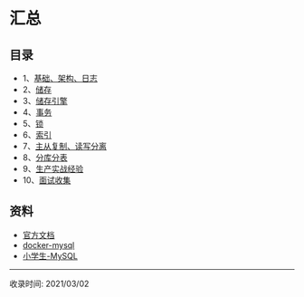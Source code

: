 # 汇总

## 目录
- 1、[基础、架构、日志](basic.md)
- 2、[储存](store.md)
- 3、[储存引擎](engine.md)
- 4、[事务](transation.md)
- 5、[锁](lock.md)
- 6、[索引](indexes.md)
- 7、[主从复制、读写分离](ms-rw.md)
- 8、[分库分表](sharding.md)
- 9、[生产实战经验](prod.md)
- 10、[面试收集](interview.md)


## 资料
- [官方文档](https://dev.mysql.com/doc/)
- [docker-mysql](https://hub.docker.com/_/mysql)
- [小学生-MySQL](https://gitee.com/geekerdream/java-legendary/blob/master/%E9%9D%A2%E8%AF%95%E9%A2%98/%E6%95%B0%E6%8D%AE%E5%BA%93/MySQL/%E8%B6%85%E7%A5%9E%E4%B9%8B%E8%B7%AF-MySQL.md)


---
收录时间: 2021/03/02

<Vssue :title="$title" />
